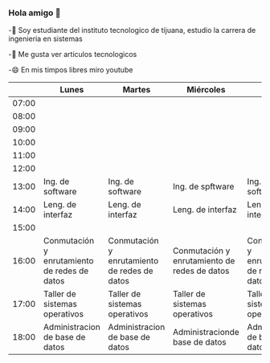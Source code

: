 ### Hola amigo 👋

 -🔭 Soy estudiante del instituto tecnologico de tijuana, estudio la carrera de ingenieria en sistemas
 
 -🤔 Me gusta ver articulos tecnologicos
 
 -😄 En mis timpos libres miro youtube
 
 
 
 
 
 
 
 
 
 
 
 
|       | Lunes                                        | Martes                                       | Miércoles                                    | Jueves                                       | viernes                                      |
|-------|----------------------------------------------|----------------------------------------------|----------------------------------------------|----------------------------------------------|----------------------------------------------|
| 07:00 |                                              |                                              |                                              |                                              |                                              |
| 08:00 |                                              |                                              |                                              |                                              |                                              |
| 09:00 |                                              |                                              |                                              |                                              |                                              |
| 10:00 |                                              |                                              |                                              |                                              |                                              |
| 11:00 |                                              |                                              |                                              |                                              |                                              |
| 12:00 |                                              |                                              |                                              |                                              |                                              |
| 13:00 | Ing. de software                             | Ing. de software                             | Ing. de spftware                             | Ing. de software                             | Ing. de software                             |
| 14:00 | Leng. de interfaz                            | Leng. de interfaz                            | Leng. de interfaz                            | Leng. de interfaz                            |                                              |
| 15:00 |                                              |                                              |                                              |                                              |                                              |
| 16:00 | Conmutación y enrutamiento de redes de datos | Conmutación y enrutamiento de redes de datos | Conmutación y enrutamiento de redes de datos | Conmutación y enrutamiento de redes de datos | Conmutación y enrutamiento de redes de datos |
| 17:00 | Taller de sistemas operativos                | Taller de sistemas operativos                | Taller de sistemas operativos                | Taller de sistemas  operativos               |                                              |
| 18:00 | Administracion de base de datos              | Administracion de base de datos              | Administracionde base  de datos              | Administracion de base  de datos             | Administracion de base de datos              |
